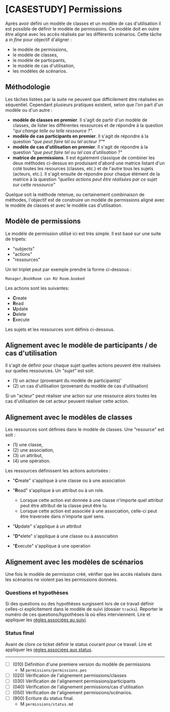 # [CASESTUDY] Permissions

Après avoir défini un modèle de classes et un modèle de cas d'utilisation 
il est possible de définir le modèle de permissions. Ce modèle
doit en outre être aligné avec les accès réalisés par les différents
scénarios. Cette tâche a *in fine* pour objectif d'aligner :
* le modèle de permissions,
* le modèle de classes,
* le modèle de particpants,
* le modèle de cas d'utilisation,
* les modèles de scénarios.   

## Méthodologie

Les tâches listées par la suite ne peuvent que difficilement être réalisées 
en séquentiel. Cependant plusieurs pratiques existent, selon que l'on 
part d'un modèle ou d'un autre :
*   **modèle de classes en premier**. Il s'agit de partir d'un modèle de
    classes, de lister les différentes ressources et de répondre à la 
    question *"qui change telle ou telle ressource ?"*.
*   **modèle de cas participants en premier**. Il s'agit de répondre à
    la question *"que peut faire tel ou tel acteur ?"**   
*   **modèle de cas d'utilisation en premier**. Il s'agit de répondre à
    la question *"que peut faire tel ou tel cas d'utilisation ?"*
*   **matrice de permissions**. Il est également classique de combiner
    les deux méthodes ci-dessus en produisant d'abord une matrice
    listant d'un coté toutes les resources (classes, etc.) et de l'autre
    tous les sujets (acteurs, etc.). Il s'agit ensuite de répondre
    pour chaque élément de la matrice à la question *"quelles actions
    peut être réalisées par ce sujet sur cette ressource"*
    
Quelque soit la méthode retenue, ou certainement combinaison de méthodes,
l'objectif est de construire un modèle de permissions aligné avec
le modèle de classes et avec le modèle cas d'utilisation.

## Modèle de permissions

Le modèle de permission utilisé ici est très simple. Il est basé sur une 
suite de tripets:
*   "subjects"
*   "actions"
*   "ressources"

Un tel triplet peut par exemple prendre la forme ci-dessous :
```
Manager,BookRoom can RU Room.booked
```
Les actions sont les suivantes:
*   **C**reate
*   **R**ead
*   **U**pdate
*   **D**elete
*   **E**xecute

Les sujets et les ressources sont définis ci-dessous. 

## Alignement avec le modèle de participants / de cas d'utilisation
Il s'agit de définir pour chaque sujet quelles actions peuvent
être réalisées sur quelles ressources. Un *"sujet"* est soit:
* (1) un acteur (provenant du modèle de participants)'
* (2) un cas d'utilisation (provenant du modèle de cas d'utilisation)

Si un "acteur" peut réaliser une action sur une ressource alors
toutes les cas d'utilisation de cet acteur peuvent réaliser cette action. 

## Alignement avec le modèles de classes

Les ressources sont définies dans le modèle de classes. Une "resource" est
soit :
* (1) une classe, 
* (2) une association, 
* (3) un attribut, 
* (4) une opération.

Les ressources définissent les actions autorisées :
* "**C**reate" s'applique à une classe ou à une association
* "**R**ead" s'applique à un attribut ou à un role. 
    *   Lorsque cette action est donnée à une classe n'importe 
        quel attribut peut être attribut de la classe peut être lu. 
    *   Lorsque cette action est associée à une association, 
        celle-ci peut être traversée dans n'importe quel sens.

* "**U**pdate" s'applique à un attribut
* "**D***elete" s'applique à une classe ou à association
* "**E**xecute" s'applique à une operation 

## Alignement avec les modèles de scénarios

Une fois le modèle de permission créé, vérifier que 
les accès réalisés dans les scénarios ne violent pas les permissions
données.

### Questions et hypothèses

Si des questions ou des hypothèses surgissent lors de ce travail
définir celles-ci explicitement dans le modèle de suivi
(dossier ``tracks``). Reporter le numéro de ces questions/hypothèses
là où elles interviennent. Lire et appliquer les [règles associées au suivi](https://modelscript.readthedocs.io/en/latest/scripts/tracks/index.html#rules). 
 
### Status final

Avant de clore ce ticket définir le status courant pour ce travail. Lire et appliquer les [règles associées aux status](https://modelscript.readthedocs.io/en/latest/methods/status/index.html#rules).

________

- [ ] (010) Définition d'une premiere version du modèle de permissions
    - M ``permissions/permissions.pes``
- [ ] (020) Vérification de l'alignement permissions/classes
- [ ] (030) Vérification de l'alignement permissions/participants
- [ ] (040) Vérification de l'alignement permissions/cas d'utilisation
- [ ] (050) Vérification de l'alignement permissions/scénarios.
- [ ] (900) Ecriture du status final.
    - M ``permissions/status.md``
